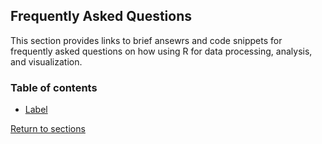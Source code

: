 ## Frequently Asked Questions

This section provides links to brief ansewrs and code snippets for frequently asked questions on how using R for data processing, analysis, and visualization.

### Table of contents

* [Label](C00_P000.md)

[Return to sections](C00_P002_Chapters.md)
